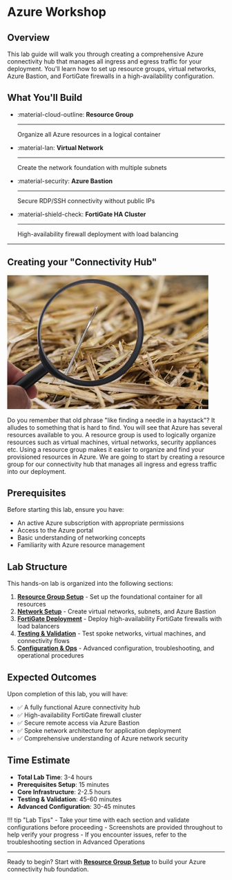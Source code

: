 # Azure Workshop

## Overview

This lab guide will walk you through creating a comprehensive Azure connectivity hub that manages all ingress and egress traffic for your deployment. You'll learn how to set up resource groups, virtual networks, Azure Bastion, and FortiGate firewalls in a high-availability configuration.

## What You'll Build

<div class="grid cards" markdown>

-   :material-cloud-outline: **Resource Group**

    ---

    Organize all Azure resources in a logical container

-   :material-lan: **Virtual Network**

    ---

    Create the network foundation with multiple subnets

-   :material-security: **Azure Bastion**

    ---

    Secure RDP/SSH connectivity without public IPs

-   :material-shield-check: **FortiGate HA Cluster**

    ---

    High-availability firewall deployment with load balancing

</div>

---

## Creating your "Connectivity Hub"

![](images/image1.jpeg)

Do you remember that old phrase "like finding a needle in a haystack"? It alludes to something that is hard to find. You will see that Azure has several resources available to you. A resource group is used to logically organize resources such as virtual machines, virtual networks, security appliances etc. Using a resource group makes it easier to organize and find your provisioned resources in Azure. We are going to start by creating a resource group for our connectivity hub that manages all ingress and egress traffic into our deployment.

## Prerequisites

Before starting this lab, ensure you have:

- An active Azure subscription with appropriate permissions
- Access to the Azure portal
- Basic understanding of networking concepts
- Familiarity with Azure resource management

## Lab Structure

This hands-on lab is organized into the following sections:

1. **[Resource Group Setup](01-resource-group.md)** - Set up the foundational container for all resources
2. **[Network Setup](02-network-infrastructure.md)** - Create virtual networks, subnets, and Azure Bastion
3. **[FortiGate Deployment](03-fortigate-ha.md)** - Deploy high-availability FortiGate firewalls with load balancers
4. **[Testing & Validation](04-architecture-validation.md)** - Test spoke networks, virtual machines, and connectivity flows
5. **[Configuration & Ops](05-advanced-operations.md)** - Advanced configuration, troubleshooting, and operational procedures

## Expected Outcomes

Upon completion of this lab, you will have:

- ✅ A fully functional Azure connectivity hub
- ✅ High-availability FortiGate firewall cluster
- ✅ Secure remote access via Azure Bastion
- ✅ Spoke network architecture for application deployment
- ✅ Comprehensive understanding of Azure network security

## Time Estimate

- **Total Lab Time**: 3-4 hours
- **Prerequisites Setup**: 15 minutes
- **Core Infrastructure**: 2-2.5 hours
- **Testing & Validation**: 45-60 minutes
- **Advanced Configuration**: 30-45 minutes

!!! tip "Lab Tips"
    - Take your time with each section and validate configurations before proceeding
    - Screenshots are provided throughout to help verify your progress
    - If you encounter issues, refer to the troubleshooting section in Advanced Operations

---

Ready to begin? Start with **[Resource Group Setup](01-resource-group.md)** to build your Azure connectivity hub foundation.